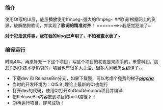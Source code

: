 ﻿### 简介
使用Qt写的UI层，底层播放使用ffmpeg~强大的ffmpeg~
##歌词
根据网上的资源，破解酷狗歌词，并实现了**歌词的精准对齐**！ ========>>我感觉犯法了~

****对于犯法这件事，我在我的blog已声明了，不怕被查水表了~****

### 编译运行 
时隔4年，再来补充一下这个项目，写这个项目的初衷是来练手的，未曾料到，朋友们对Qt技术挺热衷的，项目也有很多人关注，很多人问我怎么编译了。。
- 下载dev 和 ReleaseBin分支，如果下载慢，可以考虑个免费的梯子[***pigcha***](https://pigpigchacha.github.io/officialsite)
- 当时的开发环境为：Qt5.9 ,理论上最新的Qt也能行
- 打开dev的代码，使用Qt打开KuGouDemo.pro项目并编译
- 把ReleaseBin内容放到项目的build路径下！
- Qt再运行项目，即可成功！
